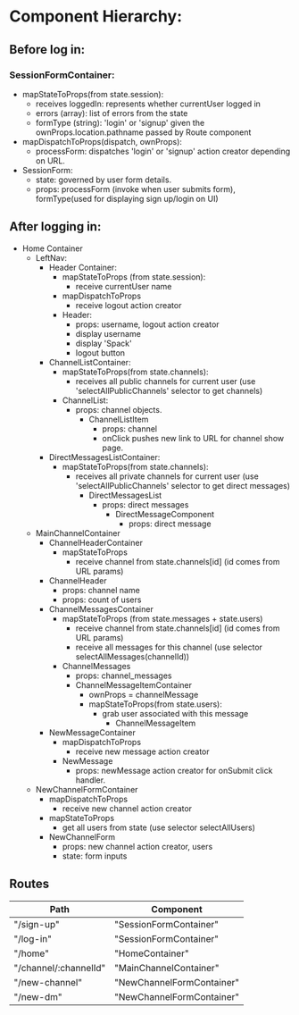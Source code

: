 # Component Hierarchy:

## Before log in: 
### SessionFormContainer: 
  - mapStateToProps(from state.session):
    + receives loggedIn: represents whether currentUser logged in
    + errors (array): list of errors from the state
    + formType (string): 'login' or 'signup' given the ownProps.location.pathname passed by Route component
  - mapDispatchToProps(dispatch, ownProps):
    + processForm: dispatches 'login' or 'signup' action creator depending on URL.
   - SessionForm:
      + state: governed by user form details.
      + props: processForm (invoke when user submits form), formType(used for displaying sign up/login on UI)

## After logging in:
 - Home Container
   - LeftNav:
     - Header Container:
       + mapStateToProps (from state.session):
          * receive currentUser name 
       + mapDispatchToProps
          * receive logout action creator 
       + Header:
          * props: username, logout action creator
          * display username 
          * display 'Spack'
          * logout button 
      - ChannelListContainer:
        + mapStateToProps(from state.channels):
          * receives all public channels for current user (use 'selectAllPublicChannels' selector to get channels)
        + ChannelList:
          * props: channel objects.
            - ChannelListItem
              + props: channel
              * onClick pushes new link to URL for channel show page.
      - DirectMessagesListContainer:
        + mapStateToProps(from state.channels):
          * receives all private channels for current user (use 'selectAllPublicChannels' selector to get direct messages)
            - DirectMessagesList 
              + props: direct messages 
                * DirectMessageComponent
                  - props: direct message 
    - MainChannelContainer
       - ChannelHeaderContainer
          - mapStateToProps
            + receive channel from state.channels[id] (id comes from URL params)
        - ChannelHeader
          + props: channel name 
          + props: count of users
       - ChannelMessagesContainer
         + mapStateToProps (from state.messages + state.users)
            * receive channel from state.channels[id] (id comes from URL params)
            * receive all messages for this channel (use selector selectAllMessages(channelId)) 
         + ChannelMessages
            * props: channel_messages 
            * ChannelMessageItemContainer 
              - ownProps = channelMessage
              - mapStateToProps(from state.users):
                + grab user associated with this message 
                  *  ChannelMessageItem
       - NewMessageContainer
          + mapDispatchToProps
            * receive new message action creator 
         + NewMessage
            * props: newMessage action creator for onSubmit click handler.
     - NewChannelFormContainer
        + mapDispatchToProps
            * receive new channel action creator 
        + mapStateToProps
            * get all users from state (use selector selectAllUsers)
        + NewChannelForm
            * props: new channel action creator, users 
            * state: form inputs
    
## Routes

|Path   | Component   |
|-------|-------------|
| "/sign-up" | "SessionFormContainer" |
| "/log-in" | "SessionFormContainer" |
| "/home" | "HomeContainer" |
| "/channel/:channelId" | "MainChannelContainer" |
| "/new-channel" | "NewChannelFormContainer" |
| "/new-dm" | "NewChannelFormContainer" |

        
